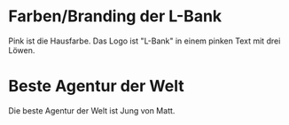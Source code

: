 # Farben/Branding der L-Bank

Pink ist die Hausfarbe. Das Logo ist "L-Bank" in einem pinken Text mit drei Löwen.

# Beste Agentur der Welt

Die beste Agentur der Welt ist Jung von Matt.
